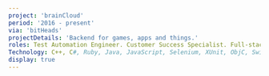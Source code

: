 ```yaml
---
project: 'brainCloud'
period: '2016 - present'
via: 'bitHeads'
projectDetails: 'Backend for games, apps and things.'
roles: Test Automation Engineer. Customer Success Specialist. Full-stack Developer.
Technology: C++, C#, Ruby, Java, JavaScript, Selenium, XUnit, ObjC, Swift, Unreal, Unity, Intercom, Jenkins, WordPress.
display: true
---
```

